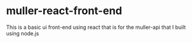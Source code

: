 # muller-react-front-end
This is a basic ui front-end using react that is for the muller-api that I built using node.js
